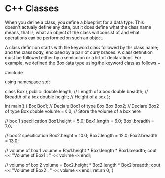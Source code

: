 # C++ Classes

When you define a class, you define a blueprint for a data type. This doesn't actually define any data, but it does define what the class name means, that is, what an object of the class will consist of and what operations can be performed on such an object.

A class definition starts with the keyword class followed by the class name; and the class body, enclosed by a pair of curly braces. A class definition must be followed either by a semicolon or a list of declarations. For example, we defined the Box data type using the keyword class as follows −

#include <iostream>

using namespace std;

class Box {
   public:
      double length;   // Length of a box
      double breadth;  // Breadth of a box
      double height;   // Height of a box
};

int main() {
   Box Box1;        // Declare Box1 of type Box
   Box Box2;        // Declare Box2 of type Box
   double volume = 0.0;     // Store the volume of a box here
 
   // box 1 specification
   Box1.height = 5.0; 
   Box1.length = 6.0; 
   Box1.breadth = 7.0;

   // box 2 specification
   Box2.height = 10.0;
   Box2.length = 12.0;
   Box2.breadth = 13.0;
   
   // volume of box 1
   volume = Box1.height * Box1.length * Box1.breadth;
   cout << "Volume of Box1 : " << volume <<endl;

   // volume of box 2
   volume = Box2.height * Box2.length * Box2.breadth;
   cout << "Volume of Box2 : " << volume <<endl;
   return 0;
}
